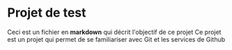 # Projet de test 

Ceci est un fichier en **markdown** qui décrit l'objectif de ce projet 
Ce projet est un projet qui permet de se familiariser avec Git et les services de Github 
